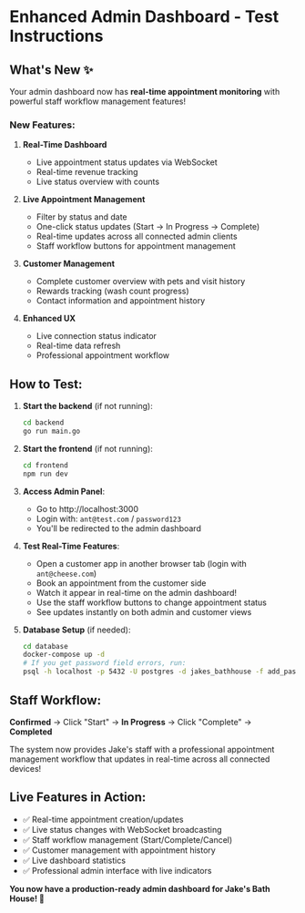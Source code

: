 # Enhanced Admin Dashboard - Test Instructions

## What's New ✨

Your admin dashboard now has **real-time appointment monitoring** with powerful staff workflow management features!

### New Features:

1. **Real-Time Dashboard** 
   - Live appointment status updates via WebSocket
   - Real-time revenue tracking
   - Live status overview with counts

2. **Live Appointment Management**
   - Filter by status and date
   - One-click status updates (Start → In Progress → Complete)
   - Real-time updates across all connected admin clients
   - Staff workflow buttons for appointment management

3. **Customer Management**
   - Complete customer overview with pets and visit history
   - Rewards tracking (wash count progress)
   - Contact information and appointment history

4. **Enhanced UX**
   - Live connection status indicator
   - Real-time data refresh
   - Professional appointment workflow

## How to Test:

1. **Start the backend** (if not running):
   ```bash
   cd backend
   go run main.go
   ```

2. **Start the frontend** (if not running):
   ```bash
   cd frontend  
   npm run dev
   ```

3. **Access Admin Panel**:
   - Go to http://localhost:3000
   - Login with: `ant@test.com` / `password123`
   - You'll be redirected to the admin dashboard

4. **Test Real-Time Features**:
   - Open a customer app in another browser tab (login with `ant@cheese.com`)
   - Book an appointment from the customer side
   - Watch it appear in real-time on the admin dashboard!
   - Use the staff workflow buttons to change appointment status
   - See updates instantly on both admin and customer views

5. **Database Setup** (if needed):
   ```bash
   cd database
   docker-compose up -d
   # If you get password field errors, run:
   psql -h localhost -p 5432 -U postgres -d jakes_bathhouse -f add_password_field.sql
   ```

## Staff Workflow:

**Confirmed** → Click "Start" → **In Progress** → Click "Complete" → **Completed**

The system now provides Jake's staff with a professional appointment management workflow that updates in real-time across all connected devices!

## Live Features in Action:

- ✅ Real-time appointment creation/updates
- ✅ Live status changes with WebSocket broadcasting  
- ✅ Staff workflow management (Start/Complete/Cancel)
- ✅ Customer management with appointment history
- ✅ Live dashboard statistics
- ✅ Professional admin interface with live indicators

**You now have a production-ready admin dashboard for Jake's Bath House! 🎉**